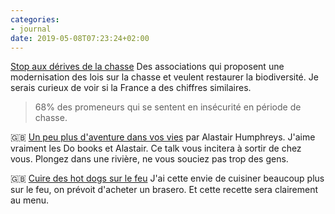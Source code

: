 ```yaml
---
categories:
- journal
date: 2019-05-08T07:23:24+02:00
---
```


[Stop aux dérives de la chasse](https://stopderiveschasse.be) Des associations qui proposent une modernisation des lois sur la chasse et veulent restaurer la biodiversité. Je serais curieux de voir si la France a des chiffres similaires.

> 68% des promeneurs qui se sentent en insécurité en période de chasse.

🇬🇧 [Un peu plus d'aventure dans vos vies](https://www.thedolectures.com/talks/alastair-humphreys-how-to-live-adventurously-every-day) par Alastair Humphreys. J'aime vraiment les Do books et Alastair. Ce talk vous incitera à sortir de chez vous. Plongez dans une rivière, ne vous souciez pas trop des gens.

🇬🇧 [Cuire des hot dogs sur le feu](http://aventuras.cotopaxi.com/beer-braised-bratwurst/) J'ai cette envie de cuisiner beaucoup plus sur le feu, on prévoit d'acheter un brasero. Et cette recette sera clairement au menu.

